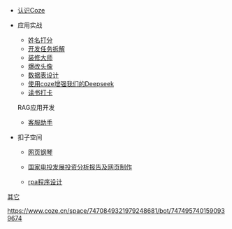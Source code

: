 * [认识Coze](README)

* 应用实战
  * [姓名打分](nameScore)
  * [开发任务拆解](workTaskSplit)
  * [装修大师](houseDesinger)
  * [爆改头像](headDesign)
  * [数据表设计](dbTableDesign)
  * [使用coze增强我们的Deepseek](cozeDeepSeek)
  * [读书打卡](xcDaKa.md)
  
  RAG应用开发
  
  - [客服助手](customerHelper)

- 扣子空间
  - [网页钢琴](https://space.coze.cn/share/7494583985717182515?share_id=7494582118870401087&secret=prpsQJV5)
  
  -  [国家电投发展投资分析报告及网页制作](https://space.coze.cn/share/7494598963371360293?share_id=7494583469914406922&secret=6dX8V6gT&from=landingpage)
  
  - [rpa程序设计](rpa)

[其它](other)

https://www.coze.cn/space/7470849321979248681/bot/7474957401590939674
